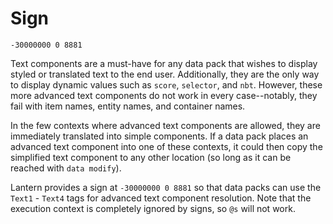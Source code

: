 # Sign

```text
-30000000 0 8881
```

Text components are a must-have for any data pack that wishes to display styled
or translated text to the end user. Additionally, they are the only way to
display dynamic values such as `score`, `selector`, and `nbt`. However, these
more advanced text components do not work in every case--notably, they fail with
item names, entity names, and container names.

In the few contexts where advanced text components are allowed, they are
immediately translated into simple components. If a data pack places an advanced
text component into one of these contexts, it could then copy the simplified
text component to any other location (so long as it can be reached with
`data modify`).

Lantern provides a sign at `-30000000 0 8881` so that data packs can use the
`Text1` - `Text4` tags for advanced text component resolution. Note that the
execution context is completely ignored by signs, so `@s` will not work.
